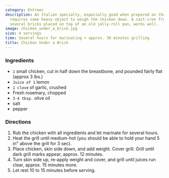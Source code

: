 ```yaml
---
category: Entrees
description: An Italian specialty, especially good when prepared on the grill. This
  requires some heavy object to weigh the chicken down. A cast-iron frying pan, or
  several bricks placed on top of an old jelly-roll pan, works well.
image: chicken_under_a_brick.jpg
size: 4 servings
time: Several hours for marinating + approx. 30 minutes grilling
title: Chicken Under a Brick
---
```

### Ingredients

* `1` small chicken, cut in half down the breastbone, and pounded fairly flat (approx 3 lbs.)
* `Juice of 1` lemon
* `1 clove` of garlic, crushed
* Fresh rosemary, chopped
* `3-4 tbsp.` olive oil
* salt
* pepper

### Directions

1. Rub the chicken with all ingredients and let marinate for several hours. 
2. Heat the grill until medium-hot (you should be able to hold your hand 5 in" above the grill for 3 sec).
3. Place chicken, skin side down, and add weight. Cover grill. Grill until dark grill marks appear, approx. 12 minutes. 
4. Turn skin side up, re-apply weight and cover, and grill until juices run clear, approx. 15 minutes more.
5. Let rest 10 to 15 minutes before serving.
